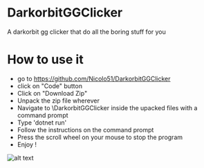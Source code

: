 # DarkorbitGGClicker
A  darkorbit gg clicker that do all the boring stuff for you

# How to use it 

- go to https://github.com/Nicolo51/DarkorbitGGClicker
- click on "Code" button
- Click on "Download Zip"
- Unpack the zip file wherever
- Navigate to \DarkorbitGGClicker inside the upacked files with a command prompt  
- Type 'dotnet run'
- Follow the instructions on the command prompt 
- Press the scroll wheel on your mouse to stop the program 
- Enjoy !

![alt text](https://cdn.discordapp.com/attachments/457571640575000606/985212371641466890/Do_auto_clicker.gif)
